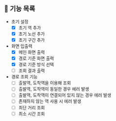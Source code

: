 ## 🚀 기능 목록

* 초기 설정
  * [x] 초기 역 추가
  * [x] 초기 노선 추가
  * [x] 초기 구간 추가
* 화면 입출력
  * [x] 메인 화면 출력
  * [x] 경로 기준 화면 출력
  * [x] 경로 기준 방식 선택
  * [ ] 조회 결과 출력
* 경로 조회 기능
  * [ ] 출발역, 도착역을 이용해 조회
  * [ ] 출발역, 도착역이 동일한 경우 에러 발생
  * [ ] 출발역, 도착역이 연결되어 있지 않는 경우 에러 발생
  * [ ] 존재하지 않는 역 사용 시 에러 발생
  * [ ] 최단 거리 조회
  * [ ] 최소 시간 조회